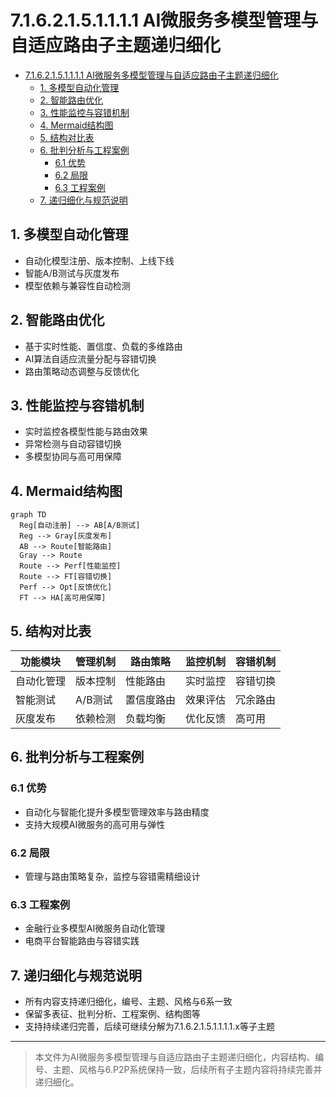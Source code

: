 # 7.1.6.2.1.5.1.1.1.1 AI微服务多模型管理与自适应路由子主题递归细化


<!-- TOC START -->

- [7.1.6.2.1.5.1.1.1.1 AI微服务多模型管理与自适应路由子主题递归细化](#7162151111-ai微服务多模型管理与自适应路由子主题递归细化)
  - [1. 多模型自动化管理](#1-多模型自动化管理)
  - [2. 智能路由优化](#2-智能路由优化)
  - [3. 性能监控与容错机制](#3-性能监控与容错机制)
  - [4. Mermaid结构图](#4-mermaid结构图)
  - [5. 结构对比表](#5-结构对比表)
  - [6. 批判分析与工程案例](#6-批判分析与工程案例)
    - [6.1 优势](#61-优势)
    - [6.2 局限](#62-局限)
    - [6.3 工程案例](#63-工程案例)
  - [7. 递归细化与规范说明](#7-递归细化与规范说明)

<!-- TOC END -->

## 1. 多模型自动化管理

- 自动化模型注册、版本控制、上线下线
- 智能A/B测试与灰度发布
- 模型依赖与兼容性自动检测

## 2. 智能路由优化

- 基于实时性能、置信度、负载的多维路由
- AI算法自适应流量分配与容错切换
- 路由策略动态调整与反馈优化

## 3. 性能监控与容错机制

- 实时监控各模型性能与路由效果
- 异常检测与自动容错切换
- 多模型协同与高可用保障

## 4. Mermaid结构图

```mermaid
graph TD
  Reg[自动注册] --> AB[A/B测试]
  Reg --> Gray[灰度发布]
  AB --> Route[智能路由]
  Gray --> Route
  Route --> Perf[性能监控]
  Route --> FT[容错切换]
  Perf --> Opt[反馈优化]
  FT --> HA[高可用保障]
```

## 5. 结构对比表

| 功能模块   | 管理机制   | 路由策略   | 监控机制   | 容错机制   |
|------------|------------|------------|------------|------------|
| 自动化管理 | 版本控制   | 性能路由   | 实时监控   | 容错切换   |
| 智能测试   | A/B测试    | 置信度路由 | 效果评估   | 冗余路由   |
| 灰度发布   | 依赖检测   | 负载均衡   | 优化反馈   | 高可用     |

## 6. 批判分析与工程案例

### 6.1 优势

- 自动化与智能化提升多模型管理效率与路由精度
- 支持大规模AI微服务的高可用与弹性

### 6.2 局限

- 管理与路由策略复杂，监控与容错需精细设计

### 6.3 工程案例

- 金融行业多模型AI微服务自动化管理
- 电商平台智能路由与容错实践

## 7. 递归细化与规范说明

- 所有内容支持递归细化，编号、主题、风格与6系一致
- 保留多表征、批判分析、工程案例、结构图等
- 支持持续递归完善，后续可继续分解为7.1.6.2.1.5.1.1.1.1.x等子主题

---
> 本文件为AI微服务多模型管理与自适应路由子主题递归细化，内容结构、编号、主题、风格与6.P2P系统保持一致，后续所有子主题内容将持续完善并递归细化。
